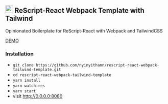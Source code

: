 ## <img src="public/brand/favicon.ico" width="24" height="24" alt="rescript logo"> ReScript-React Webpack Template with Tailwind

Opinionated Boilerplate for ReScript-React with Webpack and TailwindCSS

[DEMO](https://rescript-react-webpack-tailwind-template.vercel.app/
)

### Installation

- `git clone https://github.com/nyinyithann/rescript-react-webpack-tailwind-template.git`
- `cd rescript-react-webpack-tailwind-template`
- `yarn install`
- `yarn watch:res`
- `yarn start`
- visit http://0.0.0.0:8080

